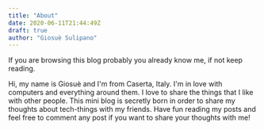 ```yaml
---
title: "About"
date: 2020-06-11T21:44:49Z
draft: true
author: "Giosuè Sulipano"
---
```


If you are browsing this blog probably you already know me, if not keep reading.

Hi, my name is Giosuè and I'm from Caserta, Italy. I'm in love with computers and everything around them. I love to share the things that I like with other people. This mini blog is secretly born in order to share my thoughts about tech-things with my friends. Have fun reading my posts and feel free to comment any post if you want to share your thoughts with me!
